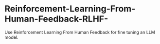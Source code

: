 # Reinforcement-Learning-From-Human-Feedback-RLHF-
Use Reinforcement Learning From Human Feedback for fine tuning an LLM model.
